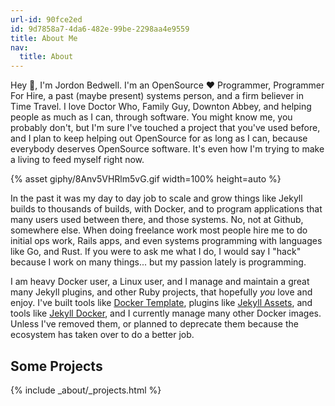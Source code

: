 ```yaml
---
url-id: 90fce2ed
id: 9d7858a7-4da6-482e-99be-2298aa4e9559
title: About Me
nav:
  title: About
---
```


[1]: https://github.com/envygeeks/jekyll-docker
[2]: https://github.com/envygeeks/docker-template
[3]: https://github.com/envygeeks/jekyll-assets

Hey 👋, I'm Jordon Bedwell. I'm an OpenSource ❤️ Programmer, Programmer For Hire, a past (maybe present) systems person, and a firm believer in Time Travel. I love Doctor Who, Family Guy, Downton Abbey, and helping people as much as I can, through software. You might know me, you probably don't, but I'm sure I've touched a project that you've used before, and I plan to keep helping out OpenSource for as long as I can, because everybody deserves OpenSource software.  It's even how I'm trying to make a living to feed myself right now.

{% asset giphy/8Anv5VHRlm5vG.gif width=100% height=auto %}

In the past it was my day to day job to scale and grow things like Jekyll builds to thousands of builds, with Docker, and to program applications that many users used between there, and those systems.  No, not at Github, somewhere else. When doing freelance work most people hire me to do initial ops work, Rails apps, and even systems programming with languages like Go, and Rust.  If you were to ask me what I do, I would say I "hack" because I work on many things... but my passion lately is programming.

I am heavy Docker user, a Linux user, and I manage and maintain a great many Jekyll plugins, and other Ruby projects, that hopefully *you* love and enjoy. I've built tools like [Docker Template][2], plugins like [Jekyll Assets][3], and tools like [Jekyll Docker][1], and I currently manage many other Docker images.  Unless I've removed them, or planned to deprecate them because the ecosystem has taken over to do a better job.

## Some Projects

{% include _about/_projects.html %}
